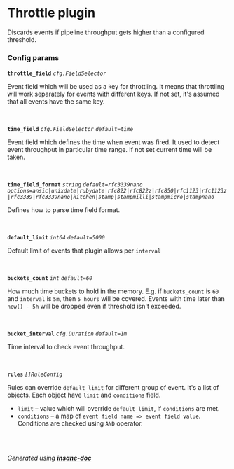 # Throttle plugin
Discards events if pipeline throughput gets higher than a configured threshold.

### Config params
**`throttle_field`** *`cfg.FieldSelector`* 

Event field which will be used as a key for throttling.
It means that throttling will work separately for events with different keys.
If not set, it's assumed that all events have the same key.

<br>

**`time_field`** *`cfg.FieldSelector`* *`default=time`* 

Event field which defines the time when event was fired.
It used to detect event throughput in particular time range.
If not set current time will be taken.

<br>

**`time_field_format`** *`string`* *`default=rfc3339nano`* *`options=ansic|unixdate|rubydate|rfc822|rfc822z|rfc850|rfc1123|rfc1123z|rfc3339|rfc3339nano|kitchen|stamp|stampmilli|stampmicro|stampnano`* 

Defines how to parse time field format.

<br>

**`default_limit`** *`int64`* *`default=5000`* 

Default limit of events that plugin allows per `interval`

<br>

**`buckets_count`** *`int`* *`default=60`* 

How much time buckets to hold in the memory. E.g. if `buckets_count` is `60` and `interval` is `5m`,
then `5 hours` will be covered. Events with time later than `now() - 5h` will be dropped even if threshold isn't exceeded.

<br>

**`bucket_interval`** *`cfg.Duration`* *`default=1m`* 

Time interval to check event throughput.

<br>

**`rules`** *`[]RuleConfig`* 

Rules can override `default_limit` for different group of event. It's a list of objects.
Each object have `limit` and `conditions` field.
* `limit` – value which will override `default_limit`, if `conditions` are met.
* `conditions` – a map of `event field name => event field value`. Conditions are checked using `AND` operator.

<br>


<br>*Generated using [__insane-doc__](https://github.com/vitkovskii/insane-doc)*